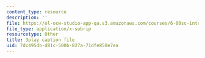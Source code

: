 ```yaml
---
content_type: resource
description: ''
file: https://ol-ocw-studio-app-qa.s3.amazonaws.com/courses/6-00sc-introduction-to-computer-science-and-programming-spring-2011/7dc495dbd81c500b827a71dfe850e7ea_aqd0sR5rygk.vtt
file_type: application/x-subrip
resourcetype: Other
title: 3play caption file
uid: 7dc495db-d81c-500b-827a-71dfe850e7ea
---
```

